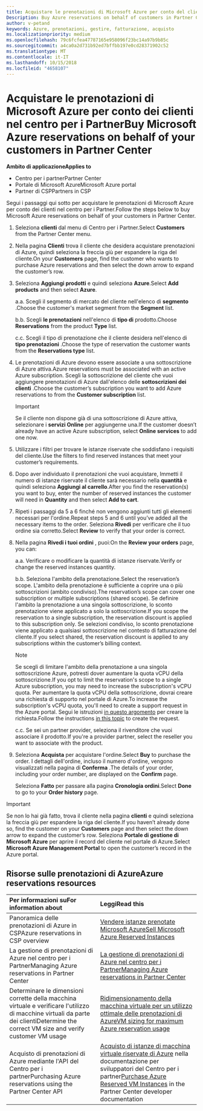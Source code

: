 ```yaml
---
title: Acquistare le prenotazioni di Microsoft Azure per conto del cliente | Centro per i partner
Description: Buy Azure reservations on behalf of customers in Partner Center.
author: v-petand
keywords: Azure, prenotazioni, gestire, fatturazione, acquisto
ms.localizationpriority: medium
ms.openlocfilehash: 79c6fcfea47787165e958096f23bc14a97b9b85c
ms.sourcegitcommit: a4ca0a2d731b92ed7bffbb197e0cd28371902c52
ms.translationtype: MT
ms.contentlocale: it-IT
ms.lasthandoff: 10/15/2018
ms.locfileid: "4658107"
---
```

# <a name="buy-microsoft-azure-reservations-on-behalf-of-your-customers-in-partner-center"></a><span data-ttu-id="f8e0a-103">Acquistare le prenotazioni di Microsoft Azure per conto dei clienti nel centro per i Partner</span><span class="sxs-lookup"><span data-stu-id="f8e0a-103">Buy Microsoft Azure reservations on behalf of your customers in Partner Center</span></span> 

**<span data-ttu-id="f8e0a-104">Ambito di applicazione</span><span class="sxs-lookup"><span data-stu-id="f8e0a-104">Applies to</span></span>**

-  <span data-ttu-id="f8e0a-105">Centro per i partner</span><span class="sxs-lookup"><span data-stu-id="f8e0a-105">Partner Center</span></span>
-  <span data-ttu-id="f8e0a-106">Portale di Microsoft Azure</span><span class="sxs-lookup"><span data-stu-id="f8e0a-106">Microsoft Azure portal</span></span>
-  <span data-ttu-id="f8e0a-107">Partner di CSP</span><span class="sxs-lookup"><span data-stu-id="f8e0a-107">Partners in CSP</span></span>

<span data-ttu-id="f8e0a-108">Segui i passaggi qui sotto per acquistare le prenotazioni di Microsoft Azure per conto dei clienti nel centro per i Partner.</span><span class="sxs-lookup"><span data-stu-id="f8e0a-108">Follow the steps below to buy Microsoft Azure reservations on behalf of your customers in Partner Center.</span></span>

1. <span data-ttu-id="f8e0a-109">Seleziona **clienti** dal menu di Centro per i Partner.</span><span class="sxs-lookup"><span data-stu-id="f8e0a-109">Select **Customers** from the Partner Center menu.</span></span>  

2. <span data-ttu-id="f8e0a-110">Nella pagina **Clienti** trova il cliente che desidera acquistare prenotazioni di Azure, quindi seleziona la freccia giù per espandere la riga del cliente.</span><span class="sxs-lookup"><span data-stu-id="f8e0a-110">On your **Customers** page, find the customer who wants to purchase Azure reservations and then select the down arrow to expand the customer’s row.</span></span>  

3. <span data-ttu-id="f8e0a-111">Seleziona **Aggiungi prodotti** e quindi seleziona **Azure**.</span><span class="sxs-lookup"><span data-stu-id="f8e0a-111">Select **Add products** and then select **Azure**.</span></span> 

    <span data-ttu-id="f8e0a-112">a.</span><span class="sxs-lookup"><span data-stu-id="f8e0a-112">a.</span></span> <span data-ttu-id="f8e0a-113">Scegli il segmento di mercato del cliente nell'elenco di **segmento** .</span><span class="sxs-lookup"><span data-stu-id="f8e0a-113">Choose the customer's market segment from the **Segment** list.</span></span>

    <span data-ttu-id="f8e0a-114">b.</span><span class="sxs-lookup"><span data-stu-id="f8e0a-114">b.</span></span> <span data-ttu-id="f8e0a-115">Scegli **le prenotazioni** nell'elenco di **tipo di** prodotto.</span><span class="sxs-lookup"><span data-stu-id="f8e0a-115">Choose **Reservations** from the product **Type** list.</span></span>

    <span data-ttu-id="f8e0a-116">c.</span><span class="sxs-lookup"><span data-stu-id="f8e0a-116">c.</span></span> <span data-ttu-id="f8e0a-117">Scegli il tipo di prenotazione che il cliente desidera nell'elenco di **tipo prenotazioni** .</span><span class="sxs-lookup"><span data-stu-id="f8e0a-117">Choose the type of reservation the customer wants from the **Reservations type** list.</span></span>

4. <span data-ttu-id="f8e0a-118">Le prenotazioni di Azure devono essere associate a una sottoscrizione di Azure attiva.</span><span class="sxs-lookup"><span data-stu-id="f8e0a-118">Azure reservations must be associated with an active Azure subscription.</span></span> <span data-ttu-id="f8e0a-119">Scegli la sottoscrizione del cliente che vuoi aggiungere prenotazioni di Azure dall'elenco delle **sottoscrizioni dei clienti** .</span><span class="sxs-lookup"><span data-stu-id="f8e0a-119">Choose the customer’s subscription you want to add Azure reservations to from the **Customer subscription** list.</span></span> 

    >[!IMPORTANT] 
    ><span data-ttu-id="f8e0a-120">Se il cliente non dispone già di una sottoscrizione di Azure attiva, selezionare i **servizi Online** per aggiungerne una.</span><span class="sxs-lookup"><span data-stu-id="f8e0a-120">If the customer doesn’t already have an active Azure subscription, select **Online services** to add one now.</span></span> 

5. <span data-ttu-id="f8e0a-121">Utilizzare i filtri per trovare le istanze riservate che soddisfano i requisiti del cliente.</span><span class="sxs-lookup"><span data-stu-id="f8e0a-121">Use the filters to find reserved instances that meet your customer’s requirements.</span></span>  

6. <span data-ttu-id="f8e0a-122">Dopo aver individuato il prenotazioni che vuoi acquistare, Immetti il numero di istanze riservate il cliente sarà necessario nella **quantità** e quindi seleziona **Aggiungi al carrello**.</span><span class="sxs-lookup"><span data-stu-id="f8e0a-122">After you find the reservation(s) you want to buy, enter the number of reserved instances the customer will need in **Quantity** and then select **Add to cart**.</span></span>  

7. <span data-ttu-id="f8e0a-123">Ripeti i passaggi da 5 a 6 finché non vengono aggiunti tutti gli elementi necessari per l'ordine.</span><span class="sxs-lookup"><span data-stu-id="f8e0a-123">Repeat steps 5 and 6 until you’ve added all the necessary items to the order.</span></span> <span data-ttu-id="f8e0a-124">Seleziona **Rivedi** per verificare che il tuo ordine sia corretto.</span><span class="sxs-lookup"><span data-stu-id="f8e0a-124">Select **Review** to verify that your order is correct.</span></span>  

8. <span data-ttu-id="f8e0a-125">Nella pagina **Rivedi i tuoi ordini** , puoi:</span><span class="sxs-lookup"><span data-stu-id="f8e0a-125">On the **Review your orders** page, you can:</span></span> 

    <span data-ttu-id="f8e0a-126">a.</span><span class="sxs-lookup"><span data-stu-id="f8e0a-126">a.</span></span> <span data-ttu-id="f8e0a-127">Verificare o modificare la quantità di istanze riservate.</span><span class="sxs-lookup"><span data-stu-id="f8e0a-127">Verify or change the reserved instances quantity.</span></span>

    <span data-ttu-id="f8e0a-128">b.</span><span class="sxs-lookup"><span data-stu-id="f8e0a-128">b.</span></span> <span data-ttu-id="f8e0a-129">Seleziona l'ambito della prenotazione.</span><span class="sxs-lookup"><span data-stu-id="f8e0a-129">Select the reservation’s scope.</span></span> <span data-ttu-id="f8e0a-130">L'ambito della prenotazione è sufficiente a coprire una o più sottoscrizioni (ambito condiviso).</span><span class="sxs-lookup"><span data-stu-id="f8e0a-130">The reservation’s scope can cover one subscription or multiple subscriptions (shared scope).</span></span> <span data-ttu-id="f8e0a-131">Se definire l'ambito la prenotazione a una singola sottoscrizione, lo sconto prenotazione viene applicato a solo la sottoscrizione.</span><span class="sxs-lookup"><span data-stu-id="f8e0a-131">If you scope the reservation to a single subscription, the reservation discount is applied to this subscription only.</span></span> <span data-ttu-id="f8e0a-132">Se selezioni condiviso, lo sconto prenotazione viene applicato a qualsiasi sottoscrizione nel contesto di fatturazione del cliente.</span><span class="sxs-lookup"><span data-stu-id="f8e0a-132">If you select shared, the reservation discount is applied to any subscriptions within the customer’s billing context.</span></span> 

     >[!NOTE]
    ><span data-ttu-id="f8e0a-133">Se scegli di limitare l'ambito della prenotazione a una singola sottoscrizione Azure, potresti dover aumentare la quota vCPU della sottoscrizione.</span><span class="sxs-lookup"><span data-stu-id="f8e0a-133">If you opt to limit the reservation's scope to a single Azure subscription, you may need to increase the subscription's vCPU quota.</span></span> <span data-ttu-id="f8e0a-134">Per aumentare la quota vCPU della sottoscrizione, dovrai creare una richiesta di supporto nel portale di Azure.</span><span class="sxs-lookup"><span data-stu-id="f8e0a-134">To increase the subscription's vCPU quota, you'll need to create a support request in the Azure portal.</span></span> <span data-ttu-id="f8e0a-135">Segui le istruzioni [in questo argomento](https://docs.microsoft.com/azure/azure-supportability/resource-manager-core-quotas-request) per creare la richiesta.</span><span class="sxs-lookup"><span data-stu-id="f8e0a-135">Follow the instructions [in this topic](https://docs.microsoft.com/azure/azure-supportability/resource-manager-core-quotas-request) to create the request.</span></span>    

    <span data-ttu-id="f8e0a-136">c.</span><span class="sxs-lookup"><span data-stu-id="f8e0a-136">c.</span></span> <span data-ttu-id="f8e0a-137">Se sei un partner provider, seleziona il rivenditore che vuoi associare il prodotto.</span><span class="sxs-lookup"><span data-stu-id="f8e0a-137">If you're a provider partner, select the reseller you want to associate with the product.</span></span>

9. <span data-ttu-id="f8e0a-138">Seleziona **Acquista** per acquistare l'ordine.</span><span class="sxs-lookup"><span data-stu-id="f8e0a-138">Select **Buy** to purchase the order.</span></span> <span data-ttu-id="f8e0a-139">I dettagli dell'ordine, incluso il numero d'ordine, vengono visualizzati nella pagina di **Conferma** .</span><span class="sxs-lookup"><span data-stu-id="f8e0a-139">The details of your order, including your order number, are displayed on the **Confirm** page.</span></span>    
     
     <span data-ttu-id="f8e0a-140">Seleziona **Fatto** per passare alla pagina **Cronologia ordini**.</span><span class="sxs-lookup"><span data-stu-id="f8e0a-140">Select **Done** to go to your **Order history** page.</span></span> 

>[!IMPORTANT]
><span data-ttu-id="f8e0a-141">Se non lo hai già fatto, trova il cliente nella pagina **clienti** e quindi seleziona la freccia giù per espandere la riga del cliente.</span><span class="sxs-lookup"><span data-stu-id="f8e0a-141">If you haven’t already done so, find the customer on your **Customers** page and then select the down arrow to expand the customer’s row.</span></span> <span data-ttu-id="f8e0a-142">Seleziona **Portale di gestione di Microsoft Azure** per aprire il record del cliente nel portale di Azure.</span><span class="sxs-lookup"><span data-stu-id="f8e0a-142">Select **Microsoft Azure Management Portal** to open the customer’s record in the Azure portal.</span></span>

## <a name="azure-reservations-resources"></a><span data-ttu-id="f8e0a-143">Risorse sulle prenotazioni di Azure</span><span class="sxs-lookup"><span data-stu-id="f8e0a-143">Azure reservations resources</span></span>
|**<span data-ttu-id="f8e0a-144">Per informazioni su</span><span class="sxs-lookup"><span data-stu-id="f8e0a-144">For information about</span></span>**   |**<span data-ttu-id="f8e0a-145">Leggi</span><span class="sxs-lookup"><span data-stu-id="f8e0a-145">Read this</span></span>**    |
|:-----------------------------|:-----------------|
|<span data-ttu-id="f8e0a-146">Panoramica delle prenotazioni di Azure in CSP</span><span class="sxs-lookup"><span data-stu-id="f8e0a-146">Azure reservations in CSP overview</span></span>  | [<span data-ttu-id="f8e0a-147">Vendere istanze prenotate Microsoft Azure</span><span class="sxs-lookup"><span data-stu-id="f8e0a-147">Sell Microsoft Azure Reserved Instances</span></span>](azure-reservations.md) |
|<span data-ttu-id="f8e0a-148">La gestione di prenotazioni di Azure nel centro per i Partner</span><span class="sxs-lookup"><span data-stu-id="f8e0a-148">Managing Azure reservations in Partner Center</span></span> | [<span data-ttu-id="f8e0a-149">La gestione di prenotazioni di Azure nel centro per i Partner</span><span class="sxs-lookup"><span data-stu-id="f8e0a-149">Managing Azure reservations in Partner Center</span></span>](azure-reservations-manage.md)
|<span data-ttu-id="f8e0a-150">Determinare le dimensioni corrette della macchina virtuale e verificare l'utilizzo di macchine virtuali da parte dei clienti</span><span class="sxs-lookup"><span data-stu-id="f8e0a-150">Determine the correct VM size and verify customer VM usage</span></span>   |[<span data-ttu-id="f8e0a-151">Ridimensionamento della macchina virtuale per un utilizzo ottimale delle prenotazioni di Azure</span><span class="sxs-lookup"><span data-stu-id="f8e0a-151">VM sizing for maximum Azure reservation usage</span></span>](azure-usage.md)   |
|<span data-ttu-id="f8e0a-152">Acquisto di prenotazioni di Azure mediante l'API del Centro per i partner</span><span class="sxs-lookup"><span data-stu-id="f8e0a-152">Purchasing Azure reservations using the Partner Center API</span></span> | <span data-ttu-id="f8e0a-153">[Acquisto di istanze di macchina virtuale riservate di Azure](https://docs.microsoft.com/partner-center/develop/purchase-azure-reservations) nella documentazione per sviluppatori del Centro per i partner</span><span class="sxs-lookup"><span data-stu-id="f8e0a-153">[Purchase Azure Reserved VM Instances](https://docs.microsoft.com/partner-center/develop/purchase-azure-reservations) in the Partner Center developer documentation</span></span>

 


 
